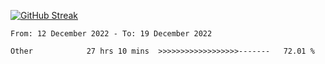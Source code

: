 [![GitHub Streak](https://streak-stats.demolab.com?user=renren-017&theme=sea&hide_border=true&background=DD272700)](https://git.io/streak-stats)

<!--START_SECTION:waka-->

```text
From: 12 December 2022 - To: 19 December 2022

Other            27 hrs 10 mins  >>>>>>>>>>>>>>>>>>-------   72.01 %
```

<!--END_SECTION:waka-->
